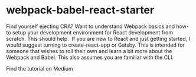# webpack-babel-react-starter
Find yourself ejecting CRA? Want to understand Webpack basics and how-to setup your development environment for React development from scratch. This should help. 
If you are new to React and just getting started, I would suggest turning to create-react-app or Gatsby. This is intended for someone that wishes to roll their own and learn a bit more about the Webpack and Babel. This also assumes you are familiar with the CLI.

Find the tutorial on Medium
